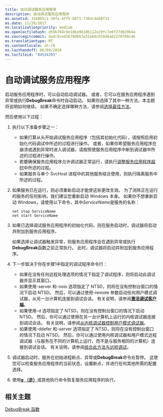 ```yaml
---
title: 自动调试服务应用程序
description: 自动调试服务应用程序
ms.assetid: 3168b5c1-30fa-4ff5-b871-736dcdeb8f31
ms.date: 11/28/2017
ms.localizationpriority: medium
ms.openlocfilehash: d59b794c0e186e9618b112e29fc7e6f27d029b4a
ms.sourcegitcommit: dadc9ced1670d667e31eb0cb58d6a622f0f09c46
ms.translationtype: MT
ms.contentlocale: zh-CN
ms.lasthandoff: 06/09/2020
ms.locfileid: "84534393"
---
```

# <a name="debugging-the-service-application-automatically"></a>自动调试服务应用程序


启动服务应用程序时，可以自动启动调试器。 或者，它可以在服务应用程序遇到异常或执行**DebugBreak**命令时自动启动。 如果你选择了其中一种方法，本主题将说明如何继续。 如果不确定选择哪种方法，请参阅[选择最佳方法](choosing-the-best-method.md)。

然后使用以下过程：

1.  执行以下准备步骤之一：
    -   如果打算从头开始调试服务应用程序（包括其初始化代码），请按照启用初始化代码调试中所述的过程进行操作。 或者，如果你希望服务应用程序在崩溃或遇到异常时进入调试器，请按照使服务应用程序中断到调试器中所述的过程进行操作。
    -   若要确保服务应用程序允许调试器正常运行，请执行[调整服务应用程序超时](preparing-to-debug-the-service-application.md#adjusting-the-service-application-timeout)中所述的过程。
    -   如果服务与单个 SvcHost 进程中的其他服务结合使用，则执行隔离服务中所述的过程。

2.  如果服务已在运行，则必须重新启动才能使这些更改生效。 为了消除正在运行的服务的任何影响，我们建议您重新启动 Windows 本身。 如果你不想重新启动 Windows，请使用以下命令，其中*ServiceName*是服务的名称：

    ```console
    net stop ServiceName 
    net start ServiceName 
    ```

3.  如果已选择调试服务应用程序的初始化代码，则在服务启动时，调试器将启动并附加到服务应用程序。

    如果选择让调试器触发异常，则服务应用程序会在遇到异常或执行**DebugBreak**函数之前正常执行。 此时，调试器将启动并附加到服务应用程序。

4.  下一步取决于你在步骤1中指定的调试程序命令行：
    -   如果在没有任何远程处理选项的情况下指定了调试程序，则将启动此调试器并显示其窗口。
    -   如果使用-server 和-noio 选项指定了 NTSD，则将在没有控制台窗口的情况下启动 NTSD。 然后，可以通过使用-remote 参数启动任何用户模式调试器，从另一台计算机连接到调试会话。 有关说明，请参阅[**激活调试客户端**](activating-a-debugging-client.md)。
    -   如果使用-d 选项指定了 NTSD，则在没有控制台窗口的情况下启动 NTSD。 然后，你可以通过使用在另一台计算机上运行的内核调试器连接到调试会话。 有关说明，请参阅[从内核调试器控制用户模式调试器](controlling-the-user-mode-debugger-from-the-kernel-debugger.md)。
    -   如果使用-ddefer 和-server 选项指定了 NTSD，则将在没有控制台窗口的情况下启动 NTSD。 然后，你可以通过使用内核调试器和用户模式远程调试器（与服务在不同的计算机上运行，而不是与服务相同的计算机）连接到调试会话。 有关说明，请参阅[结合此方法与远程调试](combining-this-method-with-remote-debugging.md)。

5.  调试器启动时，服务在初始进程断点、异常或**DebugBreak**命令处暂停。 这使您可以检查服务应用程序的当前状态，设置断点，并进行任何其他所需的配置选择。

6.  使用[**g （走）**](g--go-.md)或其他执行命令恢复服务应用程序的执行。

## <a name="span-idrelated_topicsspanrelated-topics"></a><span id="related_topics"></span>相关主题


[DebugBreak 函数](https://docs.microsoft.com/windows/win32/api/debugapi/nf-debugapi-debugbreak)

 

 






